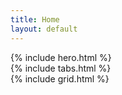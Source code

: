 ```yaml
---
title: Home
layout: default
---
```


<section class="section" id="home">
  {% include hero.html %}
</section>

<section class="section" id="about">
  {% include tabs.html %}
</section>

<section class="section" id="work">
  {% include grid.html %}
</section>
